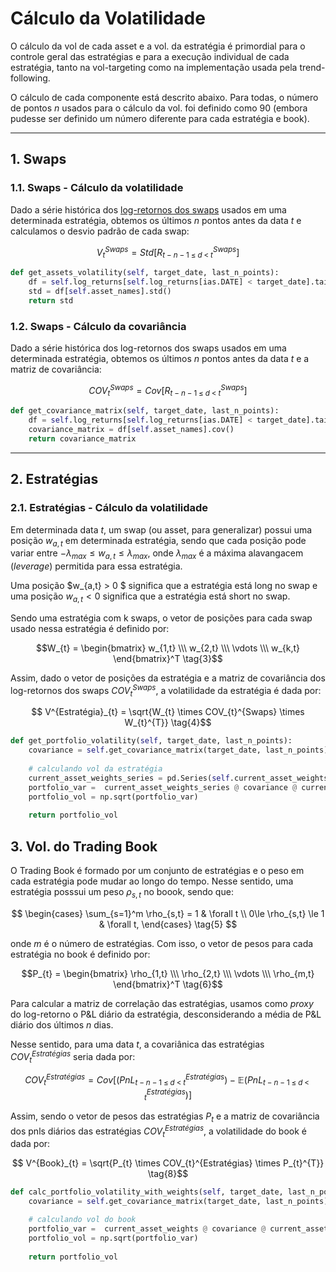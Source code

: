 # Cálculo da Volatilidade

O cálculo da vol de cada asset e a vol. da estratégia é primordial para o controle geral das estratégias e para a execução individual de cada estratégia, tanto na vol-targeting como na implementação usada pela trend-following.

O cálculo de cada componente está descrito abaixo. Para todas, o número de pontos $n$ usados para o cálculo da vol. foi definido como 90 (embora pudesse ser definido um número diferente para cada estratégia e book).


---

## 1. Swaps

### 1.1. Swaps - Cálculo da volatilidade

Dado a série histórica dos [log-retornos dos swaps](calc_swaps_doc.md) usados em uma determinada estratégia, obtemos os últimos $n$  pontos antes da data $t$ e calculamos o desvio padrão de cada swap:

$$V_{t}^{Swaps} = Std[R^{Swaps}_{t-n-1 \;\le \; d \;< \; t}] \tag{1}$$

``` python
def get_assets_volatility(self, target_date, last_n_points):
    df = self.log_returns[self.log_returns[ias.DATE] < target_date].tail(last_n_points)
    std = df[self.asset_names].std()
    return std
```


### 1.2. Swaps - Cálculo da covariância

Dado a série histórica dos log-retornos dos swaps usados em uma determinada estratégia, obtemos os últimos $n$  pontos antes da data $t$ e a matriz de covariância:

$$COV_{t}^{Swaps} = Cov[R^{Swaps}_{t-n-1 \;\le \; d \;< \; t}] \tag{2}$$

``` python
def get_covariance_matrix(self, target_date, last_n_points):
    df = self.log_returns[self.log_returns[ias.DATE] < target_date].tail(last_n_points)
    covariance_matrix = df[self.asset_names].cov()
    return covariance_matrix
```


----

## 2. Estratégias

### 2.1. Estratégias - Cálculo da volatilidade

Em determinada data $t$, um swap (ou asset, para generalizar) possui uma posição $w_{a,t}$ em determinada estratégia, sendo que cada posição pode variar entre $-\lambda_{max}\le w_{a,t} \le \lambda_{max}$, onde $\lambda_{max}$ é a máxima alavangacem (*leverage*) permitida para essa estratégia. 

Uma posição $w_{a,t} > 0 $ significa que a estratégia está long no swap e uma posição $w_{a,t} < 0$ significa que a estratégia está short no swap.

Sendo uma estratégia com k swaps, o vetor de posições para cada swap usado nessa estratégia é definido por:

$$W_{t} = \begin{bmatrix} w_{1,t} \\\ w_{2,t} \\\ \vdots \\\ w_{k,t} \end{bmatrix}^T \tag{3}$$


Assim, dado o vetor de posições da estratégia e a matriz de covariância dos log-retornos dos swaps $COV_{t}^{Swaps}$, a volatilidade da estratégia é dada por:

$$ V^{Estratégia}_{t} = \sqrt{W_{t} \times COV_{t}^{Swaps} \times W_{t}^{T}} \tag{4}$$


``` python
def get_portfolio_volatility(self, target_date, last_n_points):
    covariance = self.get_covariance_matrix(target_date, last_n_points)
    
    # calculando vol da estratégia
    current_asset_weights_series = pd.Series(self.current_asset_weights)
    portfolio_var =  current_asset_weights_series @ covariance @ current_asset_weights_series.T
    portfolio_vol = np.sqrt(portfolio_var)
    
    return portfolio_vol
```


## 3. Vol. do Trading Book

O Trading Book é formado por um conjunto de estratégias e o peso em cada estratégia pode mudar ao longo do tempo. Nesse sentido, uma estratégia posssui um peso $\rho_{s,t}$ no boook, sendo que:

$$ \begin{cases}
\sum_{s=1}^m \rho_{s,t} = 1  & \forall t \\
0\le \rho_{s,t} \le 1 & \forall t,  
\end{cases} \tag{5}
$$

onde $m$ é o número de estratégias. Com isso, o vetor de pesos para cada estratégia no book é definido por:

<!-- $$ V^{Book}_{t} = \begin{bmatrix}
           x_{1} \\
           x_{2} \\
           \vdots \\
           x_{m}
         \end{bmatrix}$$ -->

$$P_{t} = \begin{bmatrix} \rho_{1,t} \\\ \rho_{2,t} \\\ \vdots \\\ \rho_{m,t} \end{bmatrix}^T \tag{6}$$

Para calcular a matriz de correlação das estratégias, usamos como *proxy* do log-retorno o P&L diário da estratégia, desconsiderando a média de P&L diário dos últimos $n$ dias.

Nesse sentido, para uma data $t$, a covariânica das estratégias $COV_{t}^{Estratégias}$ seria dada por: 

$$COV_{t}^{Estratégias} = Cov[(PnL^{Estratégias}_{t-n-1 \;\le \; d \;< \; t}) - \mathbb{E}(PnL^{Estratégias}_{t-n-1 \;\le \; d \;< \; t} )] \tag{7}$$


Assim, sendo o vetor de pesos das estratégias $P_{t}$ e a matriz de covariância dos pnls diários das estratégias $COV_{t}^{Estratégias}$, a volatilidade do book é dada por:

$$ V^{Book}_{t} = \sqrt{P_{t} \times COV_{t}^{Estratégias} \times P_{t}^{T}} \tag{8}$$


``` python
def calc_portfolio_volatility_with_weights(self, target_date, last_n_points, current_asset_weights):
    covariance = self.get_covariance_matrix(target_date, last_n_points)

    # calculando vol do book
    portfolio_var =  current_asset_weights @ covariance @ current_asset_weights.T
    portfolio_vol = np.sqrt(portfolio_var)
    
    return portfolio_vol
```
